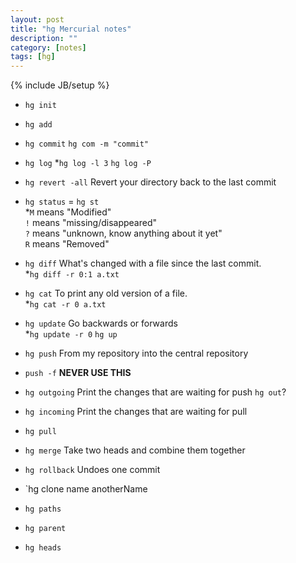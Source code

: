 ```yaml
---
layout: post
title: "hg Mercurial notes"
description: ""
category: [notes]
tags: [hg]
---
```

{% include JB/setup %}
- `hg init`
- `hg add`
- `hg commit` `hg com -m "commit"`
- `hg log` 
  *`hg log -l 3`
  `hg log -P`
- `hg revert -all` Revert your directory back to the last commit
- `hg status` = `hg st`  
  *`M` means "Modified"  
  `!` means "missing/disappeared"  
  `?` means "unknown, know anything about it yet"  
  `R` means "Removed"  
- `hg diff` What's changed with a file since the last commit.  
  *`hg diff -r 0:1 a.txt`
- `hg cat` To print any old version of a file.   
  *`hg cat -r 0 a.txt`
- `hg update` Go backwards or forwards  
  *`hg update -r 0` `hg up`

- `hg push` From my repository into the central repository
- `push -f` **NEVER USE THIS**
- `hg outgoing` Print the changes that are waiting for push `hg out`?
- `hg incoming` Print the changes that are waiting for pull
- `hg pull`
- `hg merge` Take two heads and combine them together

- `hg rollback` Undoes one commit
- `hg clone name anotherName
- `hg paths`
- `hg parent`
- `hg heads`
